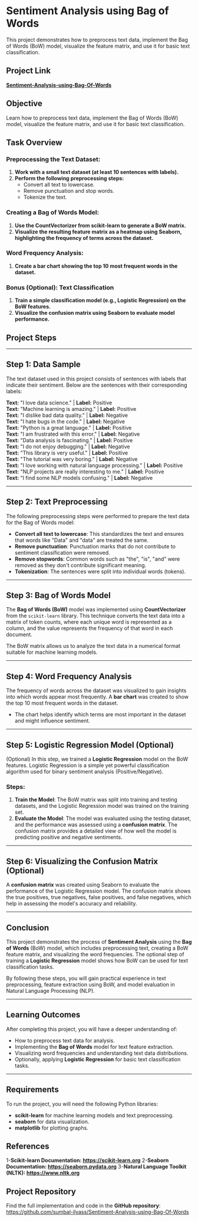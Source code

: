 # Sentiment Analysis using Bag of Words

This project demonstrates how to preprocess text data, implement the Bag of Words (BoW) model, visualize the feature matrix, and use it for basic text classification.

## Project Link
[**Sentiment-Analysis-using-Bag-Of-Words**](https://github.com/sumbal-ilyass/Sentiment-Analysis-using-Bag-Of-Words)

## Objective
Learn how to preprocess text data, implement the Bag of Words (BoW) model, visualize the feature matrix, and use it for basic text classification.

## Task Overview

### Preprocessing the Text Dataset:
1. **Work with a small text dataset (at least 10 sentences with labels).**
2. **Perform the following preprocessing steps:**
   - Convert all text to lowercase.
   - Remove punctuation and stop words.
   - Tokenize the text.

### Creating a Bag of Words Model:
1. **Use the CountVectorizer from scikit-learn to generate a BoW matrix.**
2. **Visualize the resulting feature matrix as a heatmap using Seaborn, highlighting the frequency of terms across the dataset.**

### Word Frequency Analysis:
1. **Create a bar chart showing the top 10 most frequent words in the dataset.**

### Bonus (Optional): Text Classification
1. **Train a simple classification model (e.g., Logistic Regression) on the BoW features.**
2. **Visualize the confusion matrix using Seaborn to evaluate model performance.**

## Project Steps

---

## Step 1: Data Sample

The text dataset used in this project consists of sentences with labels that indicate their sentiment. Below are the sentences with their corresponding labels:

**Text:** "I love data science." | **Label:** Positive  
**Text:** "Machine learning is amazing." | **Label:** Positive  
**Text:** "I dislike bad data quality." | **Label:** Negative  
**Text:** "I hate bugs in the code." | **Label:** Negative  
**Text:** "Python is a great language." | **Label:** Positive  
**Text:** "I am frustrated with this error." | **Label:** Negative  
**Text:** "Data analysis is fascinating." | **Label:** Positive  
**Text:** "I do not enjoy debugging." | **Label:** Negative  
**Text:** "This library is very useful." | **Label:** Positive  
**Text:** "The tutorial was very boring." | **Label:** Negative  
**Text:** "I love working with natural language processing." | **Label:** Positive  
**Text:** "NLP projects are really interesting to me." | **Label:** Positive  
**Text:** "I find some NLP models confusing." | **Label:** Negative  

---

## Step 2: Text Preprocessing

The following preprocessing steps were performed to prepare the text data for the Bag of Words model:

- **Convert all text to lowercase**: This standardizes the text and ensures that words like "Data" and "data" are treated the same.
- **Remove punctuation**: Punctuation marks that do not contribute to sentiment classification were removed.
- **Remove stopwords**: Common words such as "the", "is", "and" were removed as they don't contribute significant meaning.
- **Tokenization**: The sentences were split into individual words (tokens).

---

## Step 3: Bag of Words Model

The **Bag of Words (BoW)** model was implemented using **CountVectorizer** from the `scikit-learn` library. This technique converts the text data into a matrix of token counts, where each unique word is represented as a column, and the value represents the frequency of that word in each document.

The BoW matrix allows us to analyze the text data in a numerical format suitable for machine learning models.

---

## Step 4: Word Frequency Analysis

The frequency of words across the dataset was visualized to gain insights into which words appear most frequently. A **bar chart** was created to show the top 10 most frequent words in the dataset.

- The chart helps identify which terms are most important in the dataset and might influence sentiment.

---

## Step 5: Logistic Regression Model (Optional)

(Optional) In this step, we trained a **Logistic Regression** model on the BoW features. Logistic Regression is a simple yet powerful classification algorithm used for binary sentiment analysis (Positive/Negative).

### Steps:
1. **Train the Model**: The BoW matrix was split into training and testing datasets, and the Logistic Regression model was trained on the training set.
2. **Evaluate the Model**: The model was evaluated using the testing dataset, and the performance was assessed using a **confusion matrix**. The confusion matrix provides a detailed view of how well the model is predicting positive and negative sentiments.

---

## Step 6: Visualizing the Confusion Matrix (Optional)

A **confusion matrix** was created using Seaborn to evaluate the performance of the Logistic Regression model. The confusion matrix shows the true positives, true negatives, false positives, and false negatives, which help in assessing the model's accuracy and reliability.

---

## Conclusion

This project demonstrates the process of **Sentiment Analysis** using the **Bag of Words** (BoW) model, which includes preprocessing text, creating a BoW feature matrix, and visualizing the word frequencies. The optional step of training a **Logistic Regression** model shows how BoW can be used for text classification tasks.

By following these steps, you will gain practical experience in text preprocessing, feature extraction using BoW, and model evaluation in Natural Language Processing (NLP).

---

## Learning Outcomes

After completing this project, you will have a deeper understanding of:

- How to preprocess text data for analysis.
- Implementing the **Bag of Words** model for text feature extraction.
- Visualizing word frequencies and understanding text data distributions.
- Optionally, applying **Logistic Regression** for basic text classification tasks.

---

## Requirements

To run the project, you will need the following Python libraries:

- **scikit-learn** for machine learning models and text preprocessing.
- **seaborn** for data visualization.
- **matplotlib** for plotting graphs.

## References
1-**Scikit-learn Documentation: https://scikit-learn.org**
2-**Seaborn Documentation: https://seaborn.pydata.org**
3-**Natural Language Toolkit (NLTK): https://www.nltk.org**

## Project Repository
Find the full implementation and code in the 
**GitHub repository**:
https://github.com/sumbal-ilyass/Sentiment-Analysis-using-Bag-Of-Words
